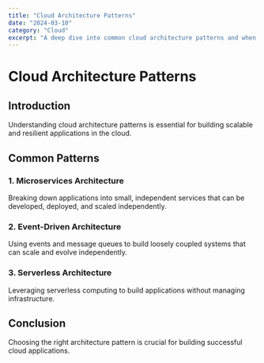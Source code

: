 ```yaml
---
title: "Cloud Architecture Patterns"
date: "2024-03-10"
category: "Cloud"
excerpt: "A deep dive into common cloud architecture patterns and when to use them..."
---
```


# Cloud Architecture Patterns

## Introduction

Understanding cloud architecture patterns is essential for building scalable and resilient applications in the cloud.

## Common Patterns

### 1. Microservices Architecture

Breaking down applications into small, independent services that can be developed, deployed, and scaled independently.

### 2. Event-Driven Architecture

Using events and message queues to build loosely coupled systems that can scale and evolve independently.

### 3. Serverless Architecture

Leveraging serverless computing to build applications without managing infrastructure.

## Conclusion

Choosing the right architecture pattern is crucial for building successful cloud applications. 